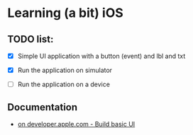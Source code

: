 # Learning (a bit) iOS

## TODO list:

- [x] Simple UI application with a button (event) and lbl and txt
- [x] Run the application on simulator
- [ ] Run the application on a device


## Documentation

- [on developer.apple.com - Build basic UI](https://developer.apple.com/library/archive/referencelibrary/GettingStarted/DevelopiOSAppsSwift/BuildABasicUI.html#//apple_ref/doc/uid/TP40015214-CH5-SW1)

